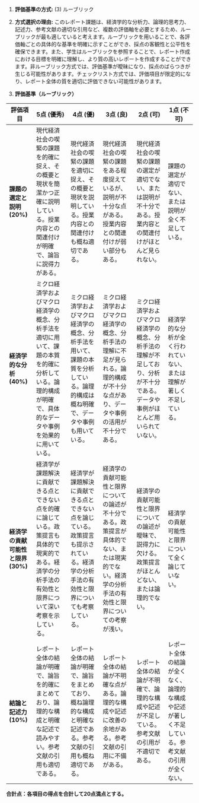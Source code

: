 1. **評価基準の方式:** (3) ルーブリック

2. **方式選択の理由:** このレポート課題は、経済学的な分析力、論理的思考力、記述力、参考文献の適切な引用など、複数の評価軸を必要とするため、ルーブリックが最も適していると考えます。ルーブリックを用いることで、各評価軸ごとの具体的な基準を明確に示すことができ、採点の客観性と公平性を確保できます。また、学生はルーブリックを参照することで、レポート作成における目標を明確に理解し、より質の高いレポートを作成することができます。非ルーブリック方式では、評価基準が曖昧になり、採点のばらつきが生じる可能性があります。チェックリスト方式では、評価項目が限定的になり、レポート全体の質を適切に評価できない可能性があります。


3. **評価基準（ルーブリック）**

| 評価項目 | 5点 (優秀) | 4点 (優) | 3点 (良) | 2点 (可) | 1点 (不可) |
|---|---|---|---|---|---|
| **課題の選定と説明 (20%)** | 現代経済社会の喫緊の課題を的確に捉え、その概要と現状を簡潔かつ正確に説明している。授業内容との関連付けが明確で、論旨に説得力がある。 | 現代経済社会の喫緊の課題を適切に捉え、その概要と現状を説明している。授業内容との関連付けも概ね適切である。 | 現代経済社会の喫緊の課題をある程度捉えているが、説明が不十分な点がある。授業内容との関連付けが弱い部分もある。 | 現代経済社会の喫緊の課題の選定が適切でない、または説明が不十分である。授業内容との関連付けがほとんど見られない。 | 課題の選定が適切でない、または説明が全く不足している。 |
| **経済学的な分析 (40%)** | ミクロ経済学およびマクロ経済学の概念、分析手法を適切に用いて、課題の本質を的確に分析している。論理的構成が明確で、具体的なデータや事例を効果的に用いている。 | ミクロ経済学およびマクロ経済学の概念、分析手法を用いて、課題の本質を分析している。論理的構成は概ね明確で、データや事例も用いている。 | ミクロ経済学およびマクロ経済学の概念、分析手法の理解に不足が見られる。論理的構成が不十分な点があり、データや事例の活用が不十分である。 | ミクロ経済学およびマクロ経済学の概念、分析手法の理解が不足しており、分析が不十分である。データや事例がほとんど用いられていない。 | 経済学的な分析が全く行われていない、または理解が著しく不足している。 |
| **経済学の貢献可能性と限界 (30%)** | 経済学が課題解決に貢献できる点とできない点を的確に論じている。政策提言も具体的で現実的である。経済学の分析手法の有効性と限界について深い考察を示している。 | 経済学が課題解決に貢献できる点とできない点を論じている。政策提言も提示されている。経済学の分析手法の有効性と限界についても考察している。 | 経済学の貢献可能性と限界についての論述が不十分である。政策提言が具体的でない、または現実的でない。経済学の分析手法の有効性と限界についての考察が浅い。 | 経済学の貢献可能性と限界についての論述が曖昧で、説得力に欠ける。政策提言がほとんどない、または論理的でない。 | 経済学の貢献可能性と限界について全く論じていない。 |
| **結論と記述力 (10%)** | レポート全体の結論が明確で、論旨を的確にまとめており、論理的な構成と明確な記述で読みやすい。参考文献の引用も適切である。 | レポート全体の結論が明確で、論旨をまとめており、概ね論理的な構成と明確な記述である。参考文献の引用も概ね適切である。 | レポート全体の結論が不明確な点がある。論理的な構成や記述に改善の余地がある。参考文献の引用に不備がある。 | レポート全体の結論が不明確で、論理的な構成や記述が不足している。参考文献の引用が不適切である。 | レポート全体の結論が全くなく、論理的な構成や記述が著しく不足している。参考文献の引用が全くない。 |


**合計点：各項目の得点を合計して20点満点とする。**
